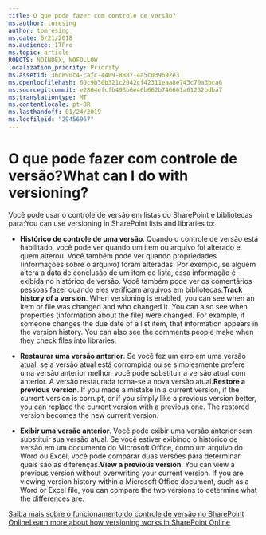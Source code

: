 ```yaml
---
title: O que pode fazer com controle de versão?
ms.author: toresing
author: tomresing
ms.date: 6/21/2018
ms.audience: ITPro
ms.topic: article
ROBOTS: NOINDEX, NOFOLLOW
localization_priority: Priority
ms.assetid: 36c890c4-cafc-4409-8887-4a5c039692e3
ms.openlocfilehash: 60c9b30b321c2042cf42311eaa8e743c70a3bca6
ms.sourcegitcommit: e2864efcfb493b6e46b662b746661a61232bdba7
ms.translationtype: MT
ms.contentlocale: pt-BR
ms.lasthandoff: 01/24/2019
ms.locfileid: "29456967"
---
```

# <a name="what-can-i-do-with-versioning"></a><span data-ttu-id="44d67-102">O que pode fazer com controle de versão?</span><span class="sxs-lookup"><span data-stu-id="44d67-102">What can I do with versioning?</span></span>

<span data-ttu-id="44d67-103">Você pode usar o controle de versão em listas do SharePoint e bibliotecas para:</span><span class="sxs-lookup"><span data-stu-id="44d67-103">You can use versioning in SharePoint lists and libraries to:</span></span>
  
- <span data-ttu-id="44d67-p101">**Histórico de controle de uma versão**. Quando o controle de versão está habilitado, você pode ver quando um item ou arquivo foi alterado e quem alterou. Você também pode ver quando propriedades (informações sobre o arquivo) foram alteradas. Por exemplo, se alguém altera a data de conclusão de um item de lista, essa informação é exibida no histórico de versão. Você também pode ver os comentários pessoas fazer quando eles verificam arquivos em bibliotecas.</span><span class="sxs-lookup"><span data-stu-id="44d67-p101">**Track history of a version**. When versioning is enabled, you can see when an item or file was changed and who changed it. You can also see when properties (information about the file) were changed. For example, if someone changes the due date of a list item, that information appears in the version history. You can also see the comments people make when they check files into libraries.</span></span> 
    
- <span data-ttu-id="44d67-p102">**Restaurar uma versão anterior**. Se você fez um erro em uma versão atual, se a versão atual está corrompida ou se simplesmente prefere uma versão anterior melhor, você pode substituir a versão atual com anterior. A versão restaurada torna-se a nova versão atual.</span><span class="sxs-lookup"><span data-stu-id="44d67-p102">**Restore a previous version**. If you made a mistake in a current version, if the current version is corrupt, or if you simply like a previous version better, you can replace the current version with a previous one. The restored version becomes the new current version.</span></span> 
    
- <span data-ttu-id="44d67-p103">**Exibir uma versão anterior**. Você pode exibir uma versão anterior sem substituir sua versão atual. Se você estiver exibindo o histórico de versão em um documento do Microsoft Office, como um arquivo do Word ou Excel, você pode comparar duas versões para determinar quais são as diferenças.</span><span class="sxs-lookup"><span data-stu-id="44d67-p103">**View a previous version**. You can view a previous version without overwriting your current version. If you are viewing version history within a Microsoft Office document, such as a Word or Excel file, you can compare the two versions to determine what the differences are.</span></span> 
    
[<span data-ttu-id="44d67-115">Saiba mais sobre o funcionamento do controle de versão no SharePoint Online</span><span class="sxs-lookup"><span data-stu-id="44d67-115">Learn more about how versioning works in SharePoint Online</span></span>](https://go.microsoft.com/fwlink/?linkid=875710)
  

